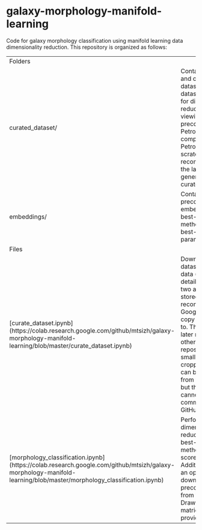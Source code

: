 # galaxy-morphology-manifold-learning
Code for galaxy morphology classification using manifold learning data dimensionality reduction.
This repository is organized as follows:

<table>
  <tr><td colspan="2">Folders</td></tr>
  <tr>
    <td>curated_dataset/</td>
    <td>Contains curated and cropped dataset. This dataset can be used for dimensionality reduction and viewing precomputed Petrosian radii. For computing Petrosian radii from scratch we recommend to use the larger archive generated by curate_dataset.pynb</td>
  </tr>
  <tr>
    <td>embeddings/</td>
    <td>Contains precomputed embeddings for the best-scored method (LLE) and best-scored parameters</td>
  </tr>
  <tr><td colspan="2">Files</td></tr>
  <tr>
    <td>[curate_dataset.ipynb](https://colab.research.google.com/github/mtsizh/galaxy-morphology-manifold-learning/blob/master/curate_dataset.ipynb)</td>
    <td>Downloads the dataset, curates data (see article for details), and creates two archives with stored data. We recommend using Google Drive to copy these archives to. They can be later reused by other scripts in this repository. The smaller archive with cropped images can be dowloaded from this repository, but the larger one cannot be committed due to GitHub restrictions.</td>
  </tr>
  <tr>
    <td>[morphology_classification.ipynb](https://colab.research.google.com/github/mtsizh/galaxy-morphology-manifold-learning/blob/master/morphology_classification.ipynb)</td>
    <td>Performs dimensionality reduction with best-scored method and best-scored parameters. Additionaly there is an option to download precomputed data from the repository. Draws confusion matrices and provides statistics.</td>
  </tr>
</table>


